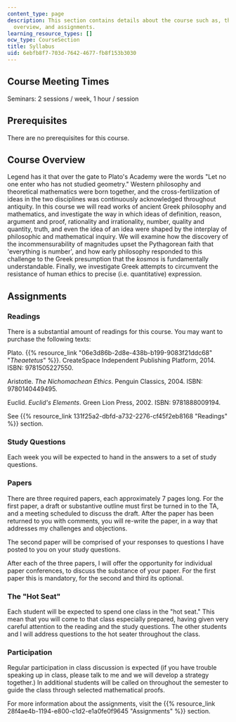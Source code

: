 ```yaml
---
content_type: page
description: This section contains details about the course such as, the meeting times,
  overview, and assignments.
learning_resource_types: []
ocw_type: CourseSection
title: Syllabus
uid: 6ebfb8f7-703d-7642-4677-fb8f153b3030
---
```


Course Meeting Times
--------------------

Seminars: 2 sessions / week, 1 hour / session

Prerequisites
-------------

There are no prerequisites for this course.

Course Overview
---------------

Legend has it that over the gate to Plato's Academy were the words "Let no one enter who has not studied geometry." Western philosophy and theoretical mathematics were born together, and the cross-fertilization of ideas in the two disciplines was continuously acknowledged throughout antiquity. In this course we will read works of ancient Greek philosophy and mathematics, and investigate the way in which ideas of definition, reason, argument and proof, rationality and irrationality, number, quality and quantity, truth, and even the idea of an idea were shaped by the interplay of philosophic and mathematical inquiry. We will examine how the discovery of the incommensurability of magnitudes upset the Pythagorean faith that 'everything is number', and how early philosophy responded to this challenge to the Greek presumption that the _kosmos_ is fundamentally understandable. Finally, we investigate Greek attempts to circumvent the resistance of human ethics to precise (i.e. quantitative) expression.

Assignments
-----------

### Readings

There is a substantial amount of readings for this course. You may want to purchase the following texts:

Plato. {{% resource_link "06e3d86b-2d8e-438b-b199-9083f21ddc68" "_Theaetetus_" %}}. CreateSpace Independent Publishing Platform, 2014. ISBN: 9781505227550.

Aristotle. _The Nichomachean Ethics_. Penguin Classics, 2004. ISBN: 9780140449495.

Euclid. _Euclid's Elements_. Green Lion Press, 2002. ISBN: 9781888009194.

See {{% resource_link 131f25a2-dbfd-a732-2276-cf45f2eb8168 "Readings" %}} section.

### Study Questions

Each week you will be expected to hand in the answers to a set of study questions.

### Papers

There are three required papers, each approximately 7 pages long. For the first paper, a draft or substantive outline must first be turned in to the TA, and a meeting scheduled to discuss the draft. After the paper has been returned to you with comments, you will re-write the paper, in a way that addresses my challenges and objections.

The second paper will be comprised of your responses to questions I have posted to you on your study questions.

After each of the three papers, I will offer the opportunity for individual paper conferences, to discuss the substance of your paper. For the first paper this is mandatory, for the second and third its optional.

### The "Hot Seat"

Each student will be expected to spend one class in the "hot seat." This mean that you will come to that class especially prepared, having given very careful attention to the reading and the study questions. The other students and I will address questions to the hot seater throughout the class.

### Participation

Regular participation in class discussion is expected (if you have trouble speaking up in class, please talk to me and we will develop a strategy together.) In additional students will be called on throughout the semester to guide the class through selected mathematical proofs.

For more information about the assignments, visit the {{% resource_link 28f4ae4b-1194-e800-c1d2-e1a0fe0f9645 "Assignments" %}} section.